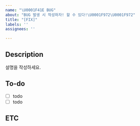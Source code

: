 ```yaml
---
name: "\U0001F41E BUG"
about: "BUG 발생 시 작성하자! 할 수 있다!\U0001F972\U0001F972"
title: "[FIX]"
labels: ''
assignees: ''

---
```


## Description
설명을 작성하세요.

## To-do
- [ ] todo
- [ ] todo

## ETC
